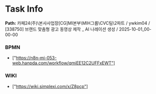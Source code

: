 # Task Info

**Path:** 카페24(주)\본사사업장\[CG]MI본부\MIH그룹\CVC팀\2파트 / ywkim04 / [338750] 브랜드 맞춤형 광고 동영상 제작 _ AI 나레이션 생성 / 2025-10-01_00-00-00

### BPMN
- ["https://n8n-mi-053-web.hanpda.com/workflow/qmiEE12C2UFFxEWT"]

### WIKI
- ["https://wiki.simplexi.com/x/Z8pcp"]

